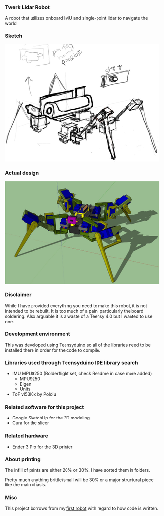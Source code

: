 ### Twerk Lidar Robot
A robot that utilizes onboard IMU and single-point lidar to navigate the world

### Sketch

<img src="./twerk-lidar-robot-concept.JPG" width="500" />

### Actual design

<img src="./devlog/media/01-07-2022--final-model.JPG" width="500">

### Disclaimer
While I have provided everything you need to make this robot, it is not intended to be rebuilt. It is too much of a pain, particularly the board soldering. Also arguable it is a waste of a Teensy 4.0 but I wanted to use one.

### Development environment

This was developed using Teensyduino so all of the libraries need to be installed there in order for the code to compile.
### Libraries used through Teensyduino IDE library search
* IMU MPU9250 (Bolderflight set, check Readme in case more added)
  * MPU9250
  * Eigen
  * Units
* ToF vl53l0x by Pololu

### Related software for this project
* Google SketchUp for the 3D modeling
* Cura for the slicer

### Related hardware
* Ender 3 Pro for the 3D printer

### About printing
The infill of prints are either 20% or 30%. I have sorted them in folders.

Pretty much anything brittle/small will be 30% or a major structural piece like the main chasis.

### Misc
This project borrows from my [first robot](https://github.com/jdc-cunningham/not-quite-an-ant-robot) with regard to how code is written.